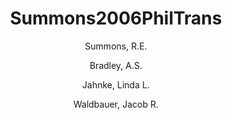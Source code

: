 ---
layout: publication
title: Summons2006PhilTrans
category: journalpub
permalink: /publications/Summons2006PhilTrans
author: 
 - Summons, R.E.
 - Bradley, A.S.
 - Jahnke, Linda L. 
 - Waldbauer, Jacob R. 
pubtitle:  "Steroids, triterpenoids and molecular oxygen"
journal: Philosophical Transactions of the Royal Society of London, Series B 
volume: 361 
number: 1470 
pages: 951-968 
year: 2006
publink: 
---